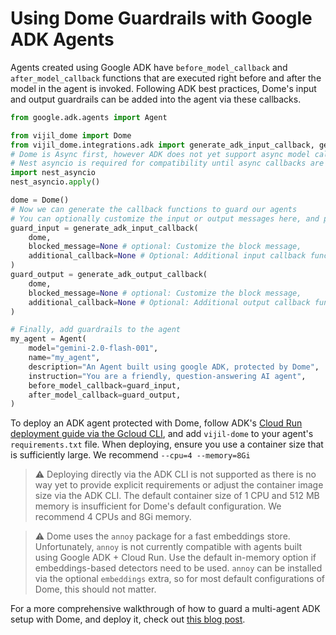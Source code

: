 # Using Dome Guardrails with Google ADK Agents

Agents created using Google ADK have `before_model_callback` and `after_model_callback` functions that are executed right before and after the model in the agent is invoked. Following ADK best practices, Dome's input and output guardrails can be added into the agent via these callbacks.

```python
from google.adk.agents import Agent

from vijil_dome import Dome
from vijil_dome.integrations.adk import generate_adk_input_callback, generate_adk_output_callback
# Dome is Async first, however ADK does not yet support async model callbacks
# Nest asyncio is required for compatibility until async callbacks are supported
import nest_asyncio
nest_asyncio.apply()

dome = Dome()
# Now we can generate the callback functions to guard our agents
# You can optionally customize the input or output messages here, and pass along any additional callbacks for your agent. 
guard_input = generate_adk_input_callback(
    dome, 
    blocked_message=None # optional: Customize the block message,
    additional_callback=None # Optional: Additional input callback functions
)
guard_output = generate_adk_output_callback(
    dome, 
    blocked_message=None # optional: Customize the block message,
    additional_callback=None # Optional: Additional output callback functions
)

# Finally, add guardrails to the agent
my_agent = Agent(
    model="gemini-2.0-flash-001",
    name="my_agent",
    description="An Agent built using google ADK, protected by Dome",
    instruction="You are a friendly, question-answering AI agent",
    before_model_callback=guard_input,
    after_model_callback=guard_output,
)
```

To deploy an ADK agent protected with Dome, follow ADK's [Cloud Run deployment guide via the Gcloud CLI](https://google.github.io/adk-docs/deploy/cloud-run/#gcloud-cli), and add `vijil-dome` to your agent's `requirements.txt` file. When deploying, ensure you use a container size that is sufficiently large. We recommend `--cpu=4 --memory=8Gi`

> ⚠️ Deploying directly via the ADK CLI is not supported as there is no way yet to provide explicit requirements or adjust the container image size via the ADK CLI. The default container size of 1 CPU and 512 MB memory is insufficient for Dome's default configuration. We recommend 4 CPUs and 8Gi memory.

> ⚠️ Dome uses the `annoy` package for a fast embeddings store. Unfortunately, `annoy` is not currently compatible with agents built using Google ADK + Cloud Run. Use the default in-memory option if embeddings-based detectors need to be used. `annoy` can be installed via the optional `embeddings` extra, so for most default configurations of Dome, this should not matter.

For a more comprehensive walkthrough of how to guard a multi-agent ADK setup with Dome, and deploy it, check out [this blog post](https://www.vijil.ai/blog/protecting-google-adk-agents-with-vijil-dome). 